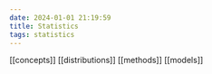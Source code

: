 ```yaml
---
date: 2024-01-01 21:19:59
title: Statistics
tags: statistics
---
```


[[concepts]]
[[distributions]]
[[methods]]
[[models]]
